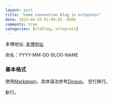 ```yaml
---
layout: post
title: "name convention blog in octopress"
date: 2013-04-25 01:09:03 -0800
comments: true
categories: [oldblog, octopress] 
---
```


本博地址: [本博地址]

命名：YYYY-MM-DD-BLOG-NAME

### 基本格式

使用[Markdown]，具体语法参考[Dingus]。
空行换行。

新行。

[本博地址]: #!2013-04-25-naming-convention-in-blog
[Markdown]: http://daringfireball.net/projects/markdown/
[Dingus]: http://daringfireball.net/projects/markdown/dingus